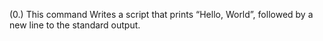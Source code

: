 (0.) This command Writes a script that prints “Hello, World”, followed by a new line to the standard output.
